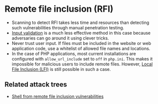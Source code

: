 # Remote file inclusion (RFI)

* Scanning to detect RFI takes less time and resources than detecting such vulnerabilities through manual penetration testing.
* [Input validation](Input.md) is a much less effective method in this case because adversaries can go around it using clever tricks.
* Never trust user input. If files must be included in the website or web application code, use a whitelist of allowed file names and locations.
* In the case of PHP applications, most current installations are configured with `allow_url_include` set to `off` in `php.ini`. This makes it impossible for malicious users to include remote files. However, [Local File Inclusion (LFI)](Local-file-inclusion.md) is still possible in such a case.


## Related attack trees

* [Shell from remote file inclusion vulnerabilities](https://tymyrddin.github.io/attack-trees/docs/application/Remote-file-incl-vuln.html)